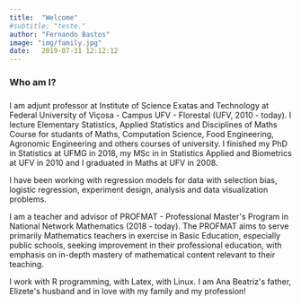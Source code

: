 ```yaml
---
title:  "Welcome"
#subtitle: "teste."
author: "Fernando Bastos"
image: "img/family.jpg"
date:   2019-07-31 12:12:12
---
```


### Who am I?

###

I am adjunt professor at Institute of Science Exatas and Technology at Federal University of Viçosa - Campus UFV - Florestal (UFV, 2010 - today). I lecture Elementary Statistics, Applied Statistics and Disciplines of Maths Course for studants of Maths, Computation Science, Food Engineering, Agronomic Engineering and others courses of university. I finished my PhD in Statistics at UFMG in 2018, my MSc in in Statistics Applied and Biometrics at UFV in 2010 and I graduated in Maths at UFV in 2008.

I have been working with regression models for data with selection bias, logistic regression, experiment design, analysis and data visualization problems.

I am a teacher and advisor of PROFMAT - Professional Master's Program in National Network Mathematics (2018 - today). The PROFMAT aims to serve primarily Mathematics teachers in exercise in Basic Education, especially public schools, seeking improvement in their professional education, with emphasis on in-depth mastery of mathematical content relevant to their teaching.

I work with R programming, with Latex, with Linux. I am Ana Beatriz's father, Elizete's husband and in love with my family and my profession!